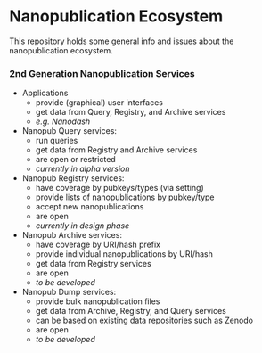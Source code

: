 # Nanopublication Ecosystem

This repository holds some general info and issues about the nanopublication ecosystem.

### 2nd Generation Nanopublication Services

- Applications
  - provide (graphical) user interfaces
  - get data from Query, Registry, and Archive services
  - _e.g. Nanodash_
- Nanopub Query services:
  - run queries
  - get data from Registry and Archive services
  - are open or restricted
  - _currently in alpha version_
- Nanopub Registry services:
  - have coverage by pubkeys/types (via setting)
  - provide lists of nanopublications by pubkey/type
  - accept new nanopublications
  - are open
  - _currently in design phase_
- Nanopub Archive services:
  - have coverage by URI/hash prefix
  - provide individual nanopublications by URI/hash
  - get data from Registry services
  - are open
  - _to be developed_
- Nanopub Dump services:
  - provide bulk nanopublication files
  - get data from Archive, Registry, and Query services
  - can be based on existing data repositories such as Zenodo
  - are open
  - _to be developed_

